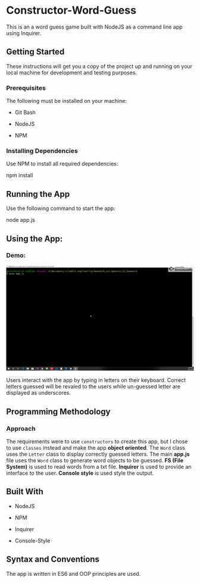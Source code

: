 # Constructor-Word-Guess

This is an a word guess game built with NodeJS as a command line app using Inquirer.

  

## Getting Started

  

These instructions will get you a copy of the project up and running on your local machine for development and testing purposes.

  

### Prerequisites

The following must be installed on your machine:

  

- Git Bash

- NodeJS

- NPM

  

### Installing Dependencies

Use NPM to install all required dependencies:

  

npm install

  

## Running the App

  

Use the following command to start the app:

  

node app.js

  

## Using the App:

### Demo:

![Alt Text](https://github.com/byronthe123/Constructor-Word-Guess/blob/master/GIF.gif)

Users interact with the app by typing in letters on their keyboard. Correct letters guessed will be revaled to the users while un-guessed letter are displayed as underscores.


## Programming Methodology

  

### Approach

The requirements were to use `constructors` to create this app, but I chose to use `classes` instead and make the app **object oriented**. The `Word` class uses the `Letter` class to display correctly guessed letters. The main **app.js** file uses the `Word` class to generate word objects to be guessed. **FS (File System)** is used to read words from a txt file. **Inquirer** is used to provide an interface to the user. **Console style** is used style the output.

## Built With

  
- NodeJS

- NPM

- Inquirer

- Console-Style


## Syntax and Conventions

The app is written in ES6 and OOP principles are used. 
